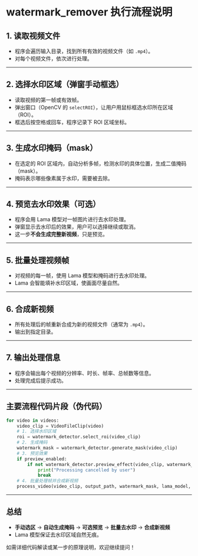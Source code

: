 # watermark_remover 执行流程说明

## 1. 读取视频文件
- 程序会遍历输入目录，找到所有有效的视频文件（如 `.mp4`）。
- 对每个视频文件，依次进行处理。

---

## 2. 选择水印区域（弹窗手动框选）
- 读取视频的第一帧或有效帧。
- 弹出窗口（OpenCV 的 `selectROI`），让用户用鼠标框选水印所在区域（ROI）。
- 框选后按空格或回车，程序记录下 ROI 区域坐标。

---

## 3. 生成水印掩码（mask）
- 在选定的 ROI 区域内，自动分析多帧，检测水印的具体位置，生成二值掩码（mask）。
- 掩码表示哪些像素属于水印，需要被去除。

---

## 4. 预览去水印效果（可选）
- 程序会用 Lama 模型对一帧图片进行去水印处理。
- 弹窗显示去水印后的效果，用户可以选择继续或取消。
- 这一步**不会生成完整新视频**，只是预览。

---

## 5. 批量处理视频帧
- 对视频的每一帧，使用 Lama 模型和掩码进行去水印处理。
- Lama 会智能填补水印区域，使画面尽量自然。

---

## 6. 合成新视频
- 所有处理后的帧重新合成为新的视频文件（通常为 `.mp4`）。
- 输出到指定目录。

---

## 7. 输出处理信息
- 程序会输出每个视频的分辨率、时长、帧率、总帧数等信息。
- 处理完成后提示成功。

---

## 主要流程代码片段（伪代码）

```python
for video in videos:
    video_clip = VideoFileClip(video)
    # 1. 选择水印区域
    roi = watermark_detector.select_roi(video_clip)
    # 2. 生成掩码
    watermark_mask = watermark_detector.generate_mask(video_clip)
    # 3. 预览效果
    if preview_enabled:
        if not watermark_detector.preview_effect(video_clip, watermark_mask, lama_model, lama_config):
            print("Processing cancelled by user")
            break
    # 4. 批量处理帧并合成新视频
    process_video(video_clip, output_path, watermark_mask, lama_model, lama_config)
```

---

## 总结
- **手动选区** → **自动生成掩码** → **可选预览** → **批量去水印** → **合成新视频**
- Lama 模型保证去水印区域自然无痕。

如需详细代码解读或某一步的原理说明，欢迎继续提问！ 